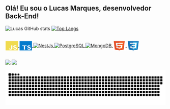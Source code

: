 ## Olá! Eu sou o Lucas Marques, desenvolvedor Back-End!
![Lucas GitHub stats](https://github-readme-stats.vercel.app/api?username=mlucasdev&show_icons=true&theme=dracula&count_private=true&include_all_commits=true&card_width=400px)
[![Top Langs](https://github-readme-stats.vercel.app/api/top-langs/?username=mlucasdev&layout=compact&theme=dracula&card_width=400px)](https://github.com/mlucasdev/github-readme-stats)
<div align="center">
  <a href="https://github.com/mlucasdev">
</div>
<div style="display: inline_block"><br>
  <img align="center" alt="Js" height="30" width="40" src="https://raw.githubusercontent.com/devicons/devicon/master/icons/javascript/javascript-plain.svg">
  <img align="center" alt="Ts" height="30" width="40" src="https://raw.githubusercontent.com/devicons/devicon/master/icons/typescript/typescript-plain.svg">
  <img align="center" alt="NestJs" height="30" width="40" src="https://cdn.jsdelivr.net/gh/devicons/devicon/icons/nestjs/nestjs-plain.svg" />
  <img align="center" alt="PostgreSQL" height="30" width="40" src="https://cdn.jsdelivr.net/gh/devicons/devicon/icons/postgresql/postgresql-original.svg" />
  <img align="center" alt="MongoDB" height="30" width="40" src="https://cdn.jsdelivr.net/gh/devicons/devicon/icons/mongodb/mongodb-original.svg" />
  <img align="center" alt="HTML" height="30" width="40" src="https://raw.githubusercontent.com/devicons/devicon/master/icons/html5/html5-original.svg">
  <img align="center" alt="CSS" height="30" width="40" src="https://raw.githubusercontent.com/devicons/devicon/master/icons/css3/css3-original.svg">
</div>
  
  ##
 
<div> 
  <a href = "mailto:lucasmsantos819@gmail.com"><img src="https://img.shields.io/badge/-Gmail-%23333?style=for-the-badge&logo=gmail&logoColor=white" target="_blank"></a>
  <a href="https://www.linkedin.com/in/mlucasdev" target="_blank"><img src="https://img.shields.io/badge/-LinkedIn-%230077B5?style=for-the-badge&logo=linkedin&logoColor=white" target="_blank"></a> 
 
  ![Snake animation](https://github.com/mlucasdev/mlucasdev/blob/output/github-contribution-grid-snake.svg)
 
</div>
  
